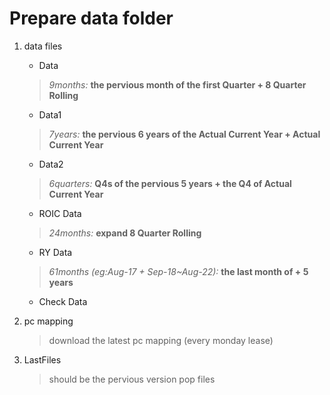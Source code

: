 # Prepare data folder
1. data files
    * Data
    > *9months:* **the pervious month of the first Quarter + 8 Quarter Rolling**
    * Data1
    > *7years:* **the pervious 6 years of the Actual Current Year + Actual Current Year**
    * Data2
    > *6quarters:* **Q4s of the pervious 5 years + the Q4 of Actual Current Year**
    * ROIC Data
    > *24months:* **expand 8 Quarter Rolling**
    * RY Data
    > *61months (eg:Aug-17 + Sep-18~Aug-22):* **the last month of + 5 years**
    * Check Data

2. pc mapping
    > download the latest pc mapping (every monday lease)
3. LastFiles
    > should be the pervious version pop files